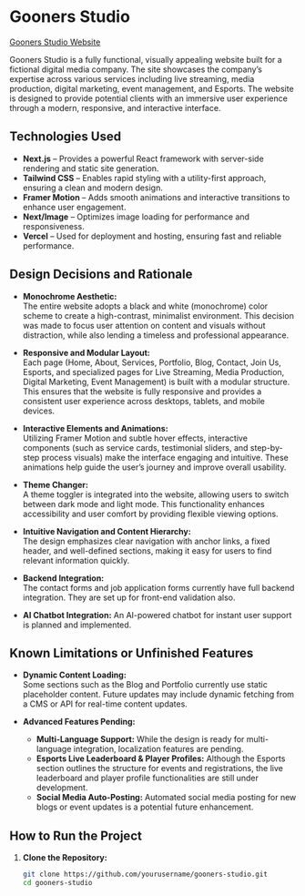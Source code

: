 # Gooners Studio

[Gooners Studio Website](https://abc-2-omega.vercel.app/)

Gooners Studio is a fully functional, visually appealing website built for a fictional digital media company. The site showcases the company’s expertise across various services including live streaming, media production, digital marketing, event management, and Esports. The website is designed to provide potential clients with an immersive user experience through a modern, responsive, and interactive interface.

## Technologies Used

- **Next.js** – Provides a powerful React framework with server-side rendering and static site generation.
- **Tailwind CSS** – Enables rapid styling with a utility-first approach, ensuring a clean and modern design.
- **Framer Motion** – Adds smooth animations and interactive transitions to enhance user engagement.
- **Next/Image** – Optimizes image loading for performance and responsiveness.
- **Vercel** – Used for deployment and hosting, ensuring fast and reliable performance.

## Design Decisions and Rationale

- **Monochrome Aesthetic:**  
  The entire website adopts a black and white (monochrome) color scheme to create a high-contrast, minimalist environment. This decision was made to focus user attention on content and visuals without distraction, while also lending a timeless and professional appearance.

- **Responsive and Modular Layout:**  
  Each page (Home, About, Services, Portfolio, Blog, Contact, Join Us, Esports, and specialized pages for Live Streaming, Media Production, Digital Marketing, Event Management) is built with a modular structure. This ensures that the website is fully responsive and provides a consistent user experience across desktops, tablets, and mobile devices.

- **Interactive Elements and Animations:**  
  Utilizing Framer Motion and subtle hover effects, interactive components (such as service cards, testimonial sliders, and step-by-step process visuals) make the interface engaging and intuitive. These animations help guide the user’s journey and improve overall usability.

- **Theme Changer:**  
  A theme toggler is integrated into the website, allowing users to switch between dark mode and light mode. This functionality enhances accessibility and user comfort by providing flexible viewing options.

- **Intuitive Navigation and Content Hierarchy:**  
  The design emphasizes clear navigation with anchor links, a fixed header, and well-defined sections, making it easy for users to find relevant information quickly.
-  **Backend Integration:**  
  The contact forms and job application forms currently have full backend integration. They are set up for front-end validation also.
-  **AI Chatbot Integration:**
  An AI-powered chatbot for instant user support is planned and implemented.

## Known Limitations or Unfinished Features


- **Dynamic Content Loading:**  
  Some sections such as the Blog and Portfolio currently use static placeholder content. Future updates may include dynamic fetching from a CMS or API for real-time content updates.

- **Advanced Features Pending:**  
  - **Multi-Language Support:** While the design is ready for multi-language integration, localization features are pending.
  - **Esports Live Leaderboard & Player Profiles:** Although the Esports section outlines the structure for events and registrations, the live leaderboard and player profile functionalities are still under development.
  - **Social Media Auto-Posting:** Automated social media posting for new blogs or event updates is a potential future enhancement.

## How to Run the Project

1. **Clone the Repository:**
   ```bash
   git clone https://github.com/yourusername/gooners-studio.git
   cd gooners-studio
